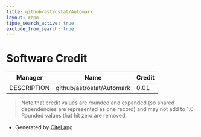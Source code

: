 ```yaml
---
title: github/astrostat/Automark
layout: repo
tipue_search_active: true
exclude_from_search: true
---
```

# Software Credit

|Manager|Name|Credit|
|-------|----|------|
|DESCRIPTION|github/astrostat/Automark|0.01|


> Note that credit values are rounded and expanded (so shared dependencies are represented as one record) and may not add to 1.0. Rounded values that hit zero are removed.


- Generated by [CiteLang](https://github.com/vsoch/citelang)
